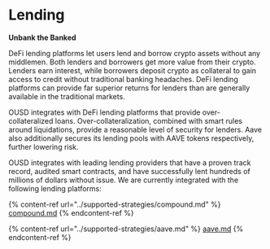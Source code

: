 # Lending

**Unbank the Banked**

DeFi lending platforms let users lend and borrow crypto assets without any middlemen. Both lenders and borrowers get more value from their crypto. Lenders earn interest, while borrowers deposit crypto as collateral to gain access to credit without traditional banking headaches. DeFi lending platforms can provide far superior returns for lenders than are generally available in the traditional markets.

OUSD integrates with DeFi lending platforms that provide over-collateralized loans. Over-collateralization, combined with smart rules around liquidations, provide a reasonable level of security for lenders. Aave also additionally secures its lending pools with AAVE tokens respectively, further lowering risk.

OUSD integrates with leading lending providers that have a proven track record, audited smart contracts, and have successfully lent hundreds of millions of dollars without issue. We are currently integrated with the following lending platforms:

{% content-ref url="../supported-strategies/compound.md" %}
[compound.md](../supported-strategies/compound.md)
{% endcontent-ref %}

{% content-ref url="../supported-strategies/aave.md" %}
[aave.md](../supported-strategies/aave.md)
{% endcontent-ref %}
